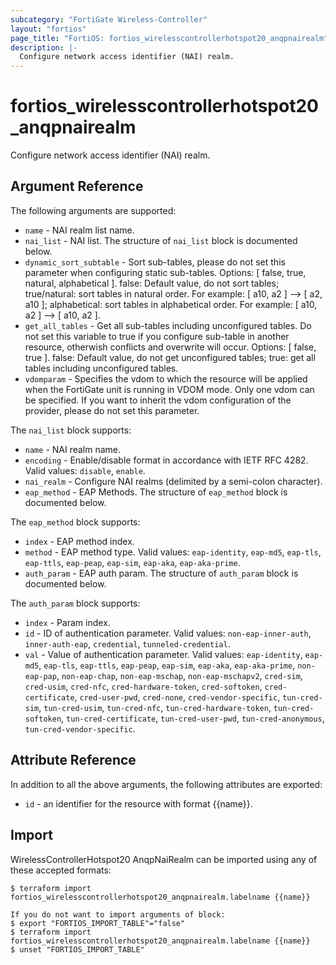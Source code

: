 ```yaml
---
subcategory: "FortiGate Wireless-Controller"
layout: "fortios"
page_title: "FortiOS: fortios_wirelesscontrollerhotspot20_anqpnairealm"
description: |-
  Configure network access identifier (NAI) realm.
---
```


# fortios_wirelesscontrollerhotspot20_anqpnairealm
Configure network access identifier (NAI) realm.

## Argument Reference

The following arguments are supported:

* `name` - NAI realm list name.
* `nai_list` - NAI list. The structure of `nai_list` block is documented below.
* `dynamic_sort_subtable` - Sort sub-tables, please do not set this parameter when configuring static sub-tables. Options: [ false, true, natural, alphabetical ]. false: Default value, do not sort tables; true/natural: sort tables in natural order. For example: [ a10, a2 ] --> [ a2, a10 ]; alphabetical: sort tables in alphabetical order. For example: [ a10, a2 ] --> [ a10, a2 ].
* `get_all_tables` - Get all sub-tables including unconfigured tables. Do not set this variable to true if you configure sub-table in another resource, otherwish conflicts and overwrite will occur. Options: [ false, true ]. false: Default value, do not get unconfigured tables; true: get all tables including unconfigured tables. 
* `vdomparam` - Specifies the vdom to which the resource will be applied when the FortiGate unit is running in VDOM mode. Only one vdom can be specified. If you want to inherit the vdom configuration of the provider, please do not set this parameter.

The `nai_list` block supports:

* `name` - NAI realm name.
* `encoding` - Enable/disable format in accordance with IETF RFC 4282. Valid values: `disable`, `enable`.
* `nai_realm` - Configure NAI realms (delimited by a semi-colon character).
* `eap_method` - EAP Methods. The structure of `eap_method` block is documented below.

The `eap_method` block supports:

* `index` - EAP method index.
* `method` - EAP method type. Valid values: `eap-identity`, `eap-md5`, `eap-tls`, `eap-ttls`, `eap-peap`, `eap-sim`, `eap-aka`, `eap-aka-prime`.
* `auth_param` - EAP auth param. The structure of `auth_param` block is documented below.

The `auth_param` block supports:

* `index` - Param index.
* `id` - ID of authentication parameter. Valid values: `non-eap-inner-auth`, `inner-auth-eap`, `credential`, `tunneled-credential`.
* `val` - Value of authentication parameter. Valid values: `eap-identity`, `eap-md5`, `eap-tls`, `eap-ttls`, `eap-peap`, `eap-sim`, `eap-aka`, `eap-aka-prime`, `non-eap-pap`, `non-eap-chap`, `non-eap-mschap`, `non-eap-mschapv2`, `cred-sim`, `cred-usim`, `cred-nfc`, `cred-hardware-token`, `cred-softoken`, `cred-certificate`, `cred-user-pwd`, `cred-none`, `cred-vendor-specific`, `tun-cred-sim`, `tun-cred-usim`, `tun-cred-nfc`, `tun-cred-hardware-token`, `tun-cred-softoken`, `tun-cred-certificate`, `tun-cred-user-pwd`, `tun-cred-anonymous`, `tun-cred-vendor-specific`.


## Attribute Reference

In addition to all the above arguments, the following attributes are exported:
* `id` - an identifier for the resource with format {{name}}.

## Import

WirelessControllerHotspot20 AnqpNaiRealm can be imported using any of these accepted formats:
```
$ terraform import fortios_wirelesscontrollerhotspot20_anqpnairealm.labelname {{name}}

If you do not want to import arguments of block:
$ export "FORTIOS_IMPORT_TABLE"="false"
$ terraform import fortios_wirelesscontrollerhotspot20_anqpnairealm.labelname {{name}}
$ unset "FORTIOS_IMPORT_TABLE"
```
